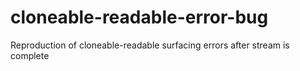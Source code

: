 # cloneable-readable-error-bug
Reproduction of cloneable-readable surfacing errors after stream is complete
